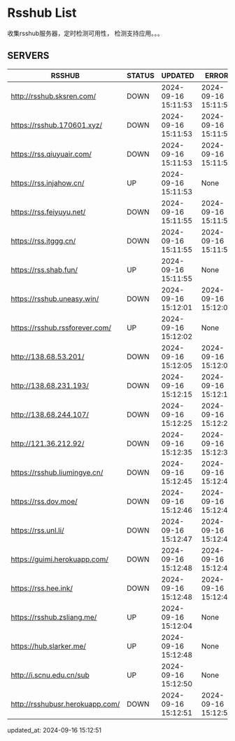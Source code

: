 # Rsshub List

收集rsshub服务器，定时检测可用性， 检测支持应用。。。


## SERVERS

|  RSSHUB   | STATUS  | UPDATED  | ERROR  | TWITTER |  
|  ----  | ----  | ----  | ----  | ---- |  
| http://rsshub.sksren.com/ | DOWN | 2024-09-16 15:11:53 | 2024-09-16 15:11:53 |  
| https://rsshub.170601.xyz/ | DOWN | 2024-09-16 15:11:53 | 2024-09-16 15:11:53 |  
| https://rss.qiuyuair.com/ | DOWN | 2024-09-16 15:11:53 | 2024-09-16 15:11:53 |  
| https://rss.injahow.cn/ | UP | 2024-09-16 15:11:53 | None ||  
| https://rss.feiyuyu.net/ | DOWN | 2024-09-16 15:11:55 | 2024-09-16 15:11:55 |  
| https://rss.itggg.cn/ | DOWN | 2024-09-16 15:11:55 | 2024-09-16 15:11:55 |  
| https://rss.shab.fun/ | UP | 2024-09-16 15:11:55 | None ||  
| https://rsshub.uneasy.win/ | DOWN | 2024-09-16 15:12:01 | 2024-09-16 15:12:01 |  
| https://rsshub.rssforever.com/ | UP | 2024-09-16 15:12:02 | None ||  
| http://138.68.53.201/ | DOWN | 2024-09-16 15:12:05 | 2024-09-16 15:12:05 |  
| http://138.68.231.193/ | DOWN | 2024-09-16 15:12:15 | 2024-09-16 15:12:15 |  
| http://138.68.244.107/ | DOWN | 2024-09-16 15:12:25 | 2024-09-16 15:12:25 |  
| http://121.36.212.92/ | DOWN | 2024-09-16 15:12:35 | 2024-09-16 15:12:35 |  
| https://rsshub.liumingye.cn/ | DOWN | 2024-09-16 15:12:45 | 2024-09-16 15:12:45 |  
| https://rss.dov.moe/ | DOWN | 2024-09-16 15:12:46 | 2024-09-16 15:12:46 |  
| https://rss.unl.li/ | DOWN | 2024-09-16 15:12:47 | 2024-09-16 15:12:47 |  
| https://guimi.herokuapp.com/ | DOWN | 2024-09-16 15:12:48 | 2024-09-16 15:12:48 |  
| https://rss.hee.ink/ | DOWN | 2024-09-16 15:12:48 | 2024-09-16 15:12:48 |  
| https://rsshub.zsliang.me/ | UP | 2024-09-16 15:12:04 | None |OK|  
| https://hub.slarker.me/ | UP | 2024-09-16 15:12:48 | None ||  
| http://i.scnu.edu.cn/sub | UP | 2024-09-16 15:12:50 | None ||  
| http://rsshubusr.herokuapp.com/ | DOWN | 2024-09-16 15:12:51 | 2024-09-16 15:12:51 |  
  

updated_at: 2024-09-16 15:12:51  
